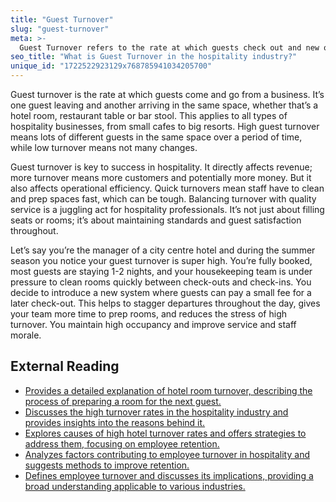 ```yaml
---
title: "Guest Turnover"
slug: "guest-turnover"
meta: >-
  Guest Turnover refers to the rate at which guests check out and new ones check in. High turnover can indicate strong demand but requires efficient room management.
seo_title: "What is Guest Turnover in the hospitality industry?"
unique_id: "1722522923129x768785941034205700"
---
```


Guest turnover is the rate at which guests come and go from a business. It’s one guest leaving and another arriving in the same space, whether that’s a hotel room, restaurant table or bar stool. This applies to all types of hospitality businesses, from small cafes to big resorts. High guest turnover means lots of different guests in the same space over a period of time, while low turnover means not many changes.

Guest turnover is key to success in hospitality. It directly affects revenue; more turnover means more customers and potentially more money. But it also affects operational efficiency. Quick turnovers mean staff have to clean and prep spaces fast, which can be tough. Balancing turnover with quality service is a juggling act for hospitality professionals. It’s not just about filling seats or rooms; it’s about maintaining standards and guest satisfaction throughout.

Let’s say you’re the manager of a city centre hotel and during the summer season you notice your guest turnover is super high. You’re fully booked, most guests are staying 1-2 nights, and your housekeeping team is under pressure to clean rooms quickly between check-outs and check-ins. You decide to introduce a new system where guests can pay a small fee for a later check-out. This helps to stagger departures throughout the day, gives your team more time to prep rooms, and reduces the stress of high turnover. You maintain high occupancy and improve service and staff morale.

## External Reading

- [Provides a detailed explanation of hotel room turnover, describing the process of preparing a room for the next guest.](https://www.sabcleaning.com/glossario/what-is-hotel-room-turnover/)
- [Discusses the high turnover rates in the hospitality industry and provides insights into the reasons behind it.](https://www.roostedhr.com/8-reasons-for-employee-turnover-in-hospitality/)
- [Explores causes of high hotel turnover rates and offers strategies to address them, focusing on employee retention.](https://www.canarytechnologies.com/post/how-to-fix-high-hotel-turnover-rates)
- [Analyzes factors contributing to employee turnover in hospitality and suggests methods to improve retention.](https://harver.com/blog/causes-of-employee-turnover-in-hospitality/)
- [Defines employee turnover and discusses its implications, providing a broad understanding applicable to various industries.](https://www.netsuite.com/portal/resource/articles/human-resources/employee-turnover.shtml)